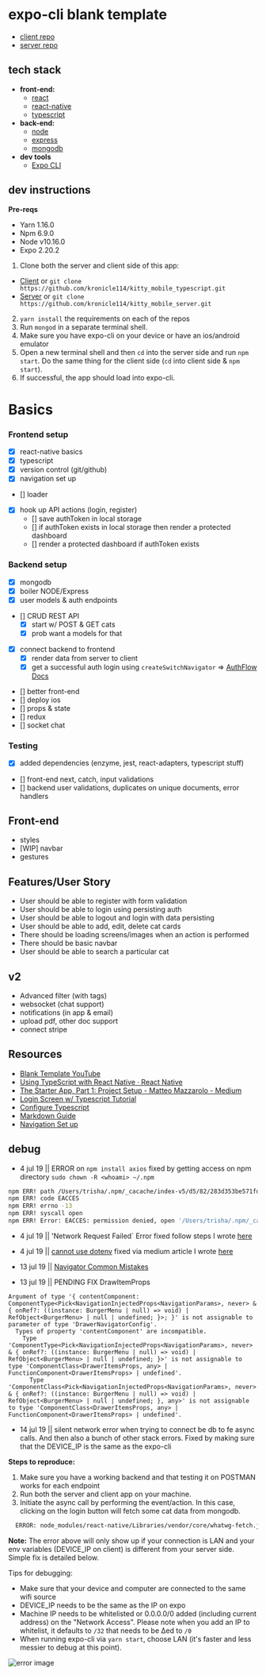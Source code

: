# expo-cli blank template

- [client repo](https://github.com/kronicle114/kitty_mobile_typescript)
- [server repo](https://github.com/kronicle114/kitty_mobile_server)

## tech stack

- **front-end:**
  - [react](https://reactjs.org)
  - [react-native](https://facebook.github.io/react-native/)
  - [typescript](https://www.typescriptlang.org/)
- **back-end:**
  - [node](https://nodejs.org/en/)
  - [express](https://expressjs.com/)
  - [mongodb](https://www.mongodb.com/)
- **dev tools**
  - [Expo CLI](https://docs.expo.io/versions/latest/workflow/expo-cli/)

## dev instructions

**Pre-reqs**

- Yarn 1.16.0
- Npm 6.9.0
- Node v10.16.0
- Expo 2.20.2

1. Clone both the server and client side of this app:

- [Client](https://github.com/kronicle114/kitty_mobile_typescript.git) or `git clone https://github.com/kronicle114/kitty_mobile_typescript.git`
- [Server](https://github.com/kronicle114/kitty_mobile_server.git) or `git clone https://github.com/kronicle114/kitty_mobile_server.git`

2. `yarn install` the requirements on each of the repos
3. Run `mongod` in a separate terminal shell.
4. Make sure you have expo-cli on your device or have an ios/android emulator
5. Open a new terminal shell and then `cd` into the server side and run `npm start`. Do the same thing for the client side (`cd` into client side & `npm start`).
6. If successful, the app should load into expo-cli.

# Basics

### Frontend setup

- [x] react-native basics
- [x] typescript
- [x] version control (git/github)
- [x] navigation set up
- [] loader
- [x] hook up API actions (login, register)
  - [] save authToken in local storage
  - [] if authToken exists in local storage then render a protected dashboard
  - [] render a protected dashboard if authToken exists

### Backend setup

- [x] mongodb
- [x] boiler NODE/Express
- [x] user models & auth endpoints
- [] CRUD REST API
  - [x] start w/ POST & GET cats
  - [x] prob want a models for that
- [x] connect backend to frontend
  - [x] render data from server to client
  - [x] get a successful auth login using `createSwitchNavigator`  => [AuthFlow Docs](https://reactnavigation.org/docs/en/auth-flow.html#implement-our-authentication-loading-screen)
- [] better front-end 
- [] deploy ios
- [] props & state
- [] redux
- [] socket chat

### Testing

- [x] added dependencies (enzyme, jest, react-adapters, typescript stuff)
- [] front-end next, catch, input validations
- [] backend user validations, duplicates on unique documents, error handlers

## Front-end

- styles
- [WIP] navbar
- gestures

## Features/User Story

- User should be able to register with form validation
- User should be able to login using persisting auth
- User should be able to logout and login with data persisting
- User should be able to add, edit, delete cat cards
- There should be loading screens/images when an action is performed
- There should be basic navbar
- User should be able to search a particular cat

## v2

- Advanced filter (with tags)
- websocket (chat support)
- notifications (in app & email)
- upload pdf, other doc support
- connect stripe

## Resources

- [Blank Template YouTube](https://www.youtube.com/watch?v=gYN0Rn0BhQI&feature=youtu.be)
- [Using TypeScript with React Native · React Native](https://facebook.github.io/react-native/blog/2018/05/07/using-typescript-with-react-native)
- [The Starter App, Part 1: Project Setup - Matteo Mazzarolo - Medium](https://medium.com/@mmazzarolo/the-starter-app-part-1-project-setup-9b1579a8efa9)
- [Login Screen w/ Typescript Tutorial](https://medium.com/@mmazzarolo/the-starter-app-part-2-login-screen-ui-2937e9a9083b)
- [Configure Typescript](https://medium.com/@sgroff04/configure-typescript-tslint-and-prettier-in-vs-code-for-react-native-development-7f31f0068d2)
- [Markdown Guide](https://guides.github.com/features/mastering-markdown/)
- [Navigation Set up](https://medium.com/@jan.hesters/building-a-react-native-app-with-complex-navigation-using-react-navigation-85a479308f52)

## debug

- 4 jul 19 || ERROR on `npm install axios` fixed by getting access on npm directory `sudo chown -R <whoami> ~/.npm`

```bash
npm ERR! path /Users/trisha/.npm/_cacache/index-v5/d5/82/283d353be571fd3a81096d7e8fa03e8fe25ad7cbf9370dbcca196d4f709b
npm ERR! code EACCES
npm ERR! errno -13
npm ERR! syscall open
npm ERR! Error: EACCES: permission denied, open '/Users/trisha/.npm/_cacache/index-v5/d5/82/283d353be571fd3a81096d7e8fa03e8fe25ad7cbf9370dbcca196d4f709b'
```

- 4 jul 19 || 'Network Request Failed` Error fixed follow steps I wrote [here](https://stackoverflow.com/a/56892222/10219601)
- 4 jul 19 || [cannot use dotenv](https://github.com/motdotla/dotenv/issues/268) fixed via medium article I wrote [here]()

- 13 jul 19 || [Navigator Common Mistakes](https://reactnavigation.org/docs/en/common-mistakes.html)
- 13 jul 19 || PENDING FIX DrawItemProps

```
Argument of type '{ contentComponent: ComponentType<Pick<NavigationInjectedProps<NavigationParams>, never> & { onRef?: ((instance: BurgerMenu | null) => void) | RefObject<BurgerMenu> | null | undefined; }>; }' is not assignable to parameter of type 'DrawerNavigatorConfig'.
  Types of property 'contentComponent' are incompatible.
    Type 'ComponentType<Pick<NavigationInjectedProps<NavigationParams>, never> & { onRef?: ((instance: BurgerMenu | null) => void) | RefObject<BurgerMenu> | null | undefined; }>' is not assignable to type 'ComponentClass<DrawerItemsProps, any> | FunctionComponent<DrawerItemsProps> | undefined'.
      Type 'ComponentClass<Pick<NavigationInjectedProps<NavigationParams>, never> & { onRef?: ((instance: BurgerMenu | null) => void) | RefObject<BurgerMenu> | null | undefined; }, any>' is not assignable to type 'ComponentClass<DrawerItemsProps, any> | FunctionComponent<DrawerItemsProps> | undefined'.
```

- 14 jul 19 || silent network error when trying to connect be db to fe async calls. And then also a bunch of other stack errors. Fixed by making sure that the DEVICE_IP is the same as the expo-cli

**Steps to reproduce:**

1. Make sure you have a working backend and that testing it on POSTMAN works for each endpoint
2. Run both the server and client app on your machine.
3. Initiate the async call by performing the event/action. In this case, clicking on the login button will fetch some cat data from mongodb.

```bash
  ERROR: node_modules/react-native/Libraries/vendor/core/whatwg-fetch.js:504:29 in onerror
```

**Note:** The error above will only show up if your connection is LAN and your env variables (DEVICE_IP on client) is different from your server side. Simple fix is detailed below.

Tips for debugging:

- Make sure that your device and computer are connected to the same wifi source
- DEVICE_IP needs to be the same as the IP on expo
- Machine IP needs to be whitelisted or 0.0.0.0/0 added (including current address) on the "Network Access". Please note when you add an IP to whitelist, it defaults to `/32` that needs to be ∆ed to `/0`
- When running expo-cli via `yarn start`, choose LAN (it's faster and less messier to debug at this point).

<img src="./src/assets/debug_images/expo_debug_networ_error.png" alt="error image" />
